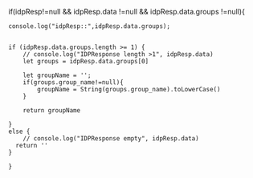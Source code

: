 if(idpResp!=null && idpResp.data !=null && idpResp.data.groups !=null){
    
    
    
    console.log("idpResp::",idpResp.data.groups);
    
    
    if (idpResp.data.groups.length >= 1) {
        // console.log("IDPResponse length >1", idpResp.data)
        let groups = idpResp.data.groups[0]
        
        let groupName = '';
        if(groups.group_name!=null){
            groupName = String(groups.group_name).toLowerCase()
        }
       
        return groupName
       
    }
    else {
        // console.log("IDPResponse empty", idpResp.data)
      return ''
    }
    
    }
